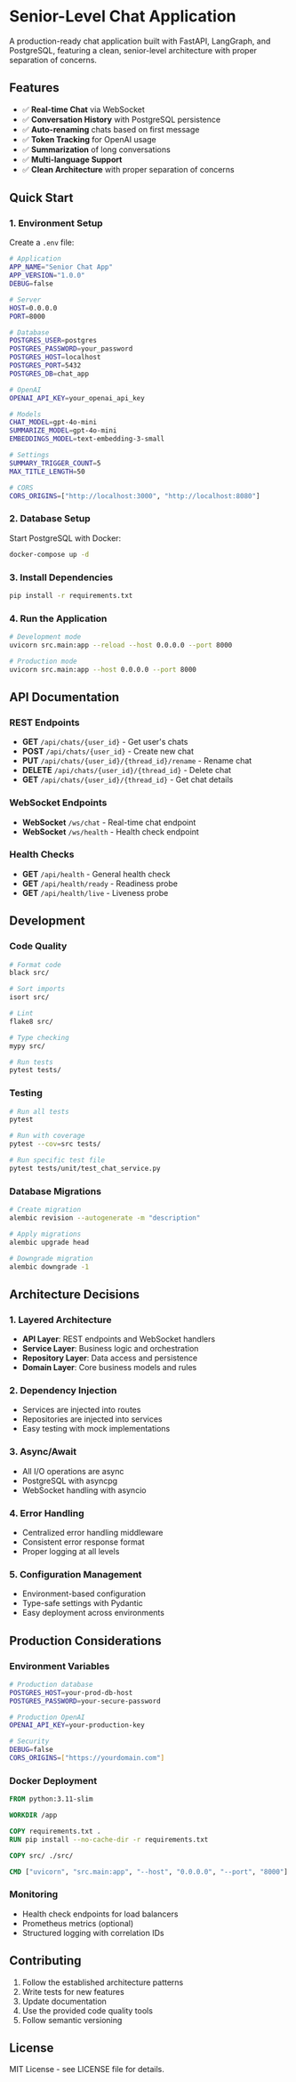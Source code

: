 # Senior-Level Chat Application

A production-ready chat application built with FastAPI, LangGraph, and PostgreSQL, featuring a clean, senior-level architecture with proper separation of concerns.


## Features

- ✅ **Real-time Chat** via WebSocket
- ✅ **Conversation History** with PostgreSQL persistence
- ✅ **Auto-renaming** chats based on first message
- ✅ **Token Tracking** for OpenAI usage
- ✅ **Summarization** of long conversations
- ✅ **Multi-language Support**
- ✅ **Clean Architecture** with proper separation of concerns


## Quick Start

### 1. Environment Setup

Create a `.env` file:

```bash
# Application
APP_NAME="Senior Chat App"
APP_VERSION="1.0.0"
DEBUG=false

# Server
HOST=0.0.0.0
PORT=8000

# Database
POSTGRES_USER=postgres
POSTGRES_PASSWORD=your_password
POSTGRES_HOST=localhost
POSTGRES_PORT=5432
POSTGRES_DB=chat_app

# OpenAI
OPENAI_API_KEY=your_openai_api_key

# Models
CHAT_MODEL=gpt-4o-mini
SUMMARIZE_MODEL=gpt-4o-mini
EMBEDDINGS_MODEL=text-embedding-3-small

# Settings
SUMMARY_TRIGGER_COUNT=5
MAX_TITLE_LENGTH=50

# CORS
CORS_ORIGINS=["http://localhost:3000", "http://localhost:8080"]
```

### 2. Database Setup

Start PostgreSQL with Docker:

```bash
docker-compose up -d
```

### 3. Install Dependencies

```bash
pip install -r requirements.txt
```

### 4. Run the Application

```bash
# Development mode
uvicorn src.main:app --reload --host 0.0.0.0 --port 8000

# Production mode
uvicorn src.main:app --host 0.0.0.0 --port 8000
```

## API Documentation

### REST Endpoints

- **GET** `/api/chats/{user_id}` - Get user's chats
- **POST** `/api/chats/{user_id}` - Create new chat
- **PUT** `/api/chats/{user_id}/{thread_id}/rename` - Rename chat
- **DELETE** `/api/chats/{user_id}/{thread_id}` - Delete chat
- **GET** `/api/chats/{user_id}/{thread_id}` - Get chat details

### WebSocket Endpoints

- **WebSocket** `/ws/chat` - Real-time chat endpoint
- **WebSocket** `/ws/health` - Health check endpoint

### Health Checks

- **GET** `/api/health` - General health check
- **GET** `/api/health/ready` - Readiness probe
- **GET** `/api/health/live` - Liveness probe

## Development

### Code Quality

```bash
# Format code
black src/

# Sort imports
isort src/

# Lint
flake8 src/

# Type checking
mypy src/

# Run tests
pytest tests/
```

### Testing

```bash
# Run all tests
pytest

# Run with coverage
pytest --cov=src tests/

# Run specific test file
pytest tests/unit/test_chat_service.py
```

### Database Migrations

```bash
# Create migration
alembic revision --autogenerate -m "description"

# Apply migrations
alembic upgrade head

# Downgrade migration
alembic downgrade -1
```

## Architecture Decisions

### 1. Layered Architecture
- **API Layer**: REST endpoints and WebSocket handlers
- **Service Layer**: Business logic and orchestration
- **Repository Layer**: Data access and persistence
- **Domain Layer**: Core business models and rules

### 2. Dependency Injection
- Services are injected into routes
- Repositories are injected into services
- Easy testing with mock implementations

### 3. Async/Await
- All I/O operations are async
- PostgreSQL with asyncpg
- WebSocket handling with asyncio

### 4. Error Handling
- Centralized error handling middleware
- Consistent error response format
- Proper logging at all levels

### 5. Configuration Management
- Environment-based configuration
- Type-safe settings with Pydantic
- Easy deployment across environments

## Production Considerations

### Environment Variables

```bash
# Production database
POSTGRES_HOST=your-prod-db-host
POSTGRES_PASSWORD=your-secure-password

# Production OpenAI
OPENAI_API_KEY=your-production-key

# Security
DEBUG=false
CORS_ORIGINS=["https://yourdomain.com"]
```

### Docker Deployment

```dockerfile
FROM python:3.11-slim

WORKDIR /app

COPY requirements.txt .
RUN pip install --no-cache-dir -r requirements.txt

COPY src/ ./src/

CMD ["uvicorn", "src.main:app", "--host", "0.0.0.0", "--port", "8000"]
```

### Monitoring

- Health check endpoints for load balancers
- Prometheus metrics (optional)
- Structured logging with correlation IDs

## Contributing

1. Follow the established architecture patterns
2. Write tests for new features
3. Update documentation
4. Use the provided code quality tools
5. Follow semantic versioning

## License

MIT License - see LICENSE file for details.